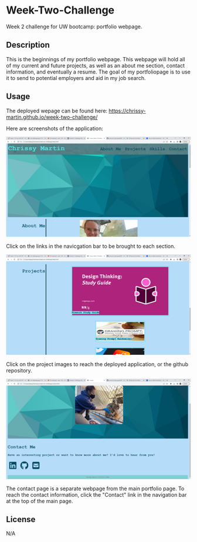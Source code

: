 # Week-Two-Challenge
Week 2 challenge for UW bootcamp: portfolio webpage.


## Description

This is the beginnings of my portfolio webpage. This webpage will hold all of my current and future projects, as well as an about me section, contact  information, and eventually a resume. The goal of my portfoliopage is to use it to send to potential employers and aid in my job search.


## Usage

The deployed wepage can be found here: https://chrissy-martin.github.io/week-two-challenge/

Here are screenshots of the application:

![alt text](assets/screenshots/screenshot1.png)

Click on the links in the navicgation bar to be brought to each section. 

![alt text](assets/screenshots/screenshot3.png)

Click on the project images to reach the deployed application, or the github repository. 

![alt text](assets/screenshots/screenshot4.png)

The contact page is a separate webpage from the main portfolio page. To reach the contact information, click the "Contact" link in the navigation bar at the top of the main page.



## License

N/A
